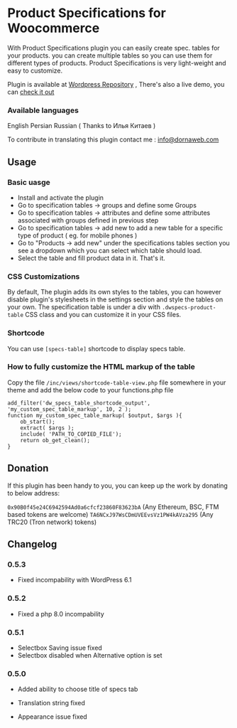 # Product Specifications for Woocommerce

With Product Specifications plugin you can easily create spec. tables for your products. you can create multiple tables so you can use them for different types of products.
Product Specifications is very light-weight and easy to customize.

Plugin is available at [Wordpress Repository](https://wordpress.org/plugins/product-specifications/) , There's also a live demo, you can [check it out](http://demos.dornaweb.com/specs/shop/)

### Available languages

English
Persian
Russian ( Thanks to Илья Китаев )

To contribute in translating this plugin contact me : info@dornaweb.com

## Usage

### Basic uasge

- Install and activate the plugin
- Go to specification tables -> groups and define some Groups
- Go to specification tables -> attributes and define some attributes associated with groups defined in previous step
- Go to specification tables -> add new to add a new table for a specific type of product ( eg. for mobile phones )
- Go to "Products -> add new" under the specifications tables section you see a dropdown which you can select which table should load.
- Select the table and fill product data in it. That's it.

### CSS Customizations

By default, The plugin adds its own styles to the tables, you can however disable plugin's stylesheets in the settings section and style the tables on your own.
The specification table is under a div with `.dwspecs-product-table` CSS class and you can customize it in your CSS files.

### Shortcode

You can use `[specs-table]` shortcode to display specs table.

### How to fully customize the HTML markup of the table

Copy the file `/inc/views/shortcode-table-view.php` file somewhere in your theme and add the below code to your functions.php file

```
add_filter('dw_specs_table_shortcode_output', 'my_custom_spec_table_markup', 10, 2 );
function my_custom_spec_table_markup( $output, $args ){
	ob_start();
	extract( $args );
	include( 'PATH_TO_COPIED_FILE');
	return ob_get_clean();
}
```

## Donation

If this plugin has been handy to you, you can keep up the work by donating to below address:

`0x90B0f45e24C6942594Ad0a6cfcf23860F83623bA` (Any Ethereum, BSC, FTM based tokens are welcome)
`TA6NCxJ97WsCDmUVEEvsVz1PW4kAVza295` (Any TRC20 (Tron network) tokens)

## Changelog
### 0.5.3
* Fixed incompability with WordPress 6.1

### 0.5.2

- Fixed a php 8.0 incompability

### 0.5.1

- Selectbox Saving issue fixed
- Selectbox disabled when Alternative option is set

### 0.5.0

- Added ability to choose title of specs tab
- Translation string fixed

- Appearance issue fixed
